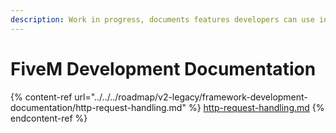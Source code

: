 ```yaml
---
description: Work in progress, documents features developers can use in their own plugins.
---
```


# FiveM Development Documentation

{% content-ref url="../../../roadmap/v2-legacy/framework-development-documentation/http-request-handling.md" %}
[http-request-handling.md](../../../roadmap/v2-legacy/framework-development-documentation/http-request-handling.md)
{% endcontent-ref %}

